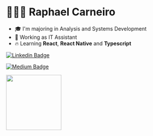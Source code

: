 <h1> 🧑🏽‍💻 Raphael Carneiro </h1>

- 🎓 I'm majoring in Analysis and Systems Development
- 🌵 Working as IT Assistant
- 🔥 Learning **React**, **React Native** and **Typescript**

[![Linkedin Badge](https://img.shields.io/badge/-Raphael%2D%47%43-1b79f8?style=for-the-badge&labelColor=1b79f8&logo=Linkedin&logoColor=ffffff&link=https://www.linkedin.com/in/raphael-gc/)](https://www.linkedin.com/in/raphael-gc/)

[![Medium Badge](https://img.shields.io/badge/-@raphael%2D%67%63-1b79f8?style=for-the-badge&labelColor=1b79f8&logo=medium&logoColor=ffffff&link=https://medium.com/@raphael-gc/)](https://medium.com/@raphael-gc/) 

<a href="https://github.com/Raphael-GC">
  <img height="150em" src="https://github-readme-stats.vercel.app/api?username=Raphael-GC&theme=slateorange&show_icons=true"/>
<div>

